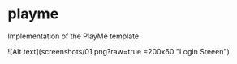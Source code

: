 # playme

Implementation of the PlayMe template

![Alt text](screenshots/01.png?raw=true =200x60 "Login Sreeen")
